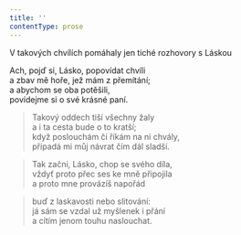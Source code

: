 ```yaml
---
title: ''
contentType: prose
---
```


V takových chvílích pomáhaly jen tiché rozhovory s Láskou

Ach, pojď si, Lásko, popovídat chvíli  
a zbav mě hoře, jež mám z přemítání;  
a abychom se oba potěšili,  
povídejme si o své krásné paní.

> Takový oddech tiší všechny žaly  
> a i ta cesta bude o to kratší;  
> když poslouchám či říkám na ni chvály,  
> připadá mi můj návrat čím dál sladší.

> Tak začni, Lásko, chop se svého díla,  
> vždyť proto přec ses ke mně připojila  
> a proto mne provázíš napořád

> buď z laskavosti nebo slitování:  
> já sám se vzdal už myšlenek i přání  
> a cítím jenom touhu naslouchat.

